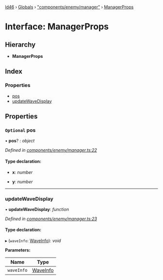 [ld46](../README.md) › [Globals](../globals.md) › ["components/enemy/manager"](../modules/_components_enemy_manager_.md) › [ManagerProps](_components_enemy_manager_.managerprops.md)

# Interface: ManagerProps

## Hierarchy

* **ManagerProps**

## Index

### Properties

* [pos](_components_enemy_manager_.managerprops.md#optional-pos)
* [updateWaveDisplay](_components_enemy_manager_.managerprops.md#updatewavedisplay)

## Properties

### `Optional` pos

• **pos**? : *object*

*Defined in [components/enemy/manager.ts:22](https://github.com/jrod-disco/ld46-keepalive/blob/0d14d56/src/components/enemy/manager.ts#L22)*

#### Type declaration:

* **x**: *number*

* **y**: *number*

___

###  updateWaveDisplay

• **updateWaveDisplay**: *function*

*Defined in [components/enemy/manager.ts:23](https://github.com/jrod-disco/ld46-keepalive/blob/0d14d56/src/components/enemy/manager.ts#L23)*

#### Type declaration:

▸ (`waveInfo`: [WaveInfo](_components_wavedisplay_index_.waveinfo.md)): *void*

**Parameters:**

Name | Type |
------ | ------ |
`waveInfo` | [WaveInfo](_components_wavedisplay_index_.waveinfo.md) |
